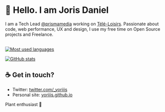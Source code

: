 # 👋 Hello. I am Joris Daniel

I am a Tech Lead [@prismamedia](https://github.com/prismamedia) working on [Télé-Loisirs](https://www.programme-tv.net). Passionate about code, web performance, UX and design, I use my free time on Open Source projects and Freelance.<br /><br />

<p>
  <a href="https://github-readme-stats.vercel.app/api/top-langs?username=yoriiis&show_icons=false&theme=radical&locale=en&layout=compact">
    <img src="https://github-readme-stats.vercel.app/api/top-langs?username=yoriiis&show_icons=false&theme=radical&locale=en&layout=compact" alt="Most used languages" />
  </a>
</p>

<p>
  <a href="https://github-readme-stats.vercel.app/api?username=yoriiis&show_icons=true&theme=radical&locale=en">
    <img src="https://github-readme-stats.vercel.app/api?username=yoriiis&show_icons=true&theme=radical&locale=en" alt="GitHub stats" />
  </a>
</p>

## ☕ Get in touch?

* Twitter: [twitter.com/_yoriiis](https://twitter.com/_yoriiis)
* Personal site: [yoriiis.github.io](https://yoriiis.github.io)

Plant enthusiast 🌱
